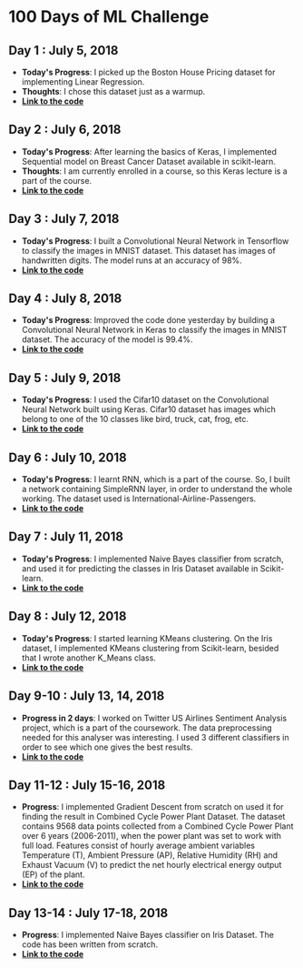 # 100 Days of ML Challenge 

## Day 1 : July 5, 2018

* **Today's Progress**: I picked up the Boston House Pricing dataset for implementing Linear Regression. 
* **Thoughts**: I chose this dataset just as a warmup.
* [**Link to the code**](https://github.com/chhavi02/100DaysofML/tree/master/Day1%20-%20Linear%20Regression)

## Day 2 : July 6, 2018

* **Today's Progress**: After learning the basics of Keras, I implemented Sequential model on Breast Cancer Dataset available in scikit-learn.
* **Thoughts**: I am currently enrolled in a course, so this Keras lecture is a part of the course.
* [**Link to the code**](https://github.com/chhavi02/100DaysofML/tree/master/Day2%20-%20Intro%20to%20Keras)

## Day 3 : July 7, 2018

* **Today's Progress**: I built a Convolutional Neural Network in Tensorflow to classify the images in MNIST dataset. This dataset has images of handwritten digits. The model runs at an accuracy of 98%.
* [**Link to the code**](https://github.com/chhavi02/100DaysofML/tree/master/Day3%20-%20CNN%20MNIST%20tensorflow)


## Day 4 : July 8, 2018

* **Today's Progress**: Improved the code done yesterday by building a Convolutional Neural Network in Keras to classify the images in MNIST dataset. The accuracy of the model is 99.4%.
* [**Link to the code**](https://github.com/chhavi02/100DaysofML/tree/master/Day4%20-%20CNN%20MNIST%20keras)


## Day 5 : July 9, 2018

* **Today's Progress**: I used the Cifar10 dataset on the Convolutional Neural Network built using Keras. Cifar10 dataset has images which belong to one of the 10 classes like bird, truck, cat, frog, etc.
* [**Link to the code**](https://github.com/chhavi02/100DaysofML/tree/master/Day5%20-%20CNN%20Cifar10%20keras)


## Day 6 : July 10, 2018

* **Today's Progress**: I learnt RNN, which is a part of the course. So, I built a network containing SimpleRNN layer, in order to understand the whole working. The dataset used is International-Airline-Passengers. 
* [**Link to the code**](https://github.com/chhavi02/100DaysofML/tree/master/Day6%20-%20SimpleRnn)


## Day 7 : July 11, 2018

* **Today's Progress**: I implemented Naive Bayes classifier from scratch, and used it for predicting the classes in Iris Dataset available in Scikit-learn.
* [**Link to the code**](https://github.com/chhavi02/100DaysofML/tree/master/Day7%20-%20Naive%20Bayes)


## Day 8 : July 12, 2018

* **Today's Progress**: I started learning KMeans clustering. On the Iris dataset, I implemented KMeans clustering from Scikit-learn, besided that I wrote another K_Means class. 
* [**Link to the code**](https://github.com/chhavi02/100DaysofML/tree/master/Day8%20-%20KMeans)

## Day 9-10 : July 13, 14, 2018

* **Progress in 2 days**: I worked on Twitter US Airlines Sentiment Analysis project, which is a part of the coursework. The data preprocessing needed for this analyser was interesting. I used 3 different classifiers in order to see which one gives the best results. 
* [**Link to the code**](https://github.com/chhavi02/100DaysofML/tree/master/Day9-10-Twitter%20Sentiment%20Analysis)

## Day 11-12 : July 15-16, 2018

* **Progress**: I implemented Gradient Descent from scratch on used it for finding the result in Combined Cycle Power Plant Dataset. The dataset contains 9568 data points collected from a Combined Cycle Power Plant over 6 years (2006-2011), when the power plant was set to work with full load. Features consist of hourly average ambient variables Temperature (T), Ambient Pressure (AP), Relative Humidity (RH) and Exhaust Vacuum (V) to predict the net hourly electrical energy output (EP) of the plant.
* [**Link to the code**]()

## Day 13-14 : July 17-18, 2018

* **Progress**: I implemented Naive Bayes classifier on Iris Dataset. The code has been written from scratch.
* [**Link to the code**]()
